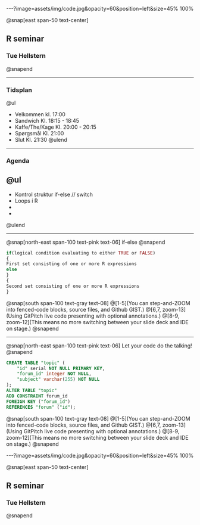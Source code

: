 ---?image=assets/img/code.jpg&opacity=60&position=left&size=45% 100%

@snap[east span-50 text-center]
## R **seminar**
### Tue Hellstern
@snapend

---

### Tidsplan
@ul[](false)
- Velkommen kl. 17:00
- Sandwich Kl. 18:15 - 18:45
- Kaffe/The/Kage Kl. 20:00 - 20:15
- Spørgsmål Kl. 21:00
- Slut Kl. 21:30 
@ulend

---

### Agenda
@ul[](false)
- 
- Kontrol struktur if-else // switch
- Loops i R
- 
-  
@ulend

---

@snap[north-east span-100 text-pink text-06]
if-else
@snapend

```r zoom-18
if(logical condition evaluating to either TRUE or FALSE)
{
First set consisting of one or more R expressions
else
}
{
Second set consisting of one or more R expressions
}
```

@snap[south span-100 text-gray text-08]
@[1-5](You can step-and-ZOOM into fenced-code blocks, source files, and Github GIST.)
@[6,7, zoom-13](Using GitPitch live code presenting with optional annotations.)
@[8-9, zoom-12](This means no more switching between your slide deck and IDE on stage.)
@snapend

---
@snap[north-east span-100 text-pink text-06]
Let your code do the talking!
@snapend

```sql zoom-18
CREATE TABLE "topic" (
    "id" serial NOT NULL PRIMARY KEY,
    "forum_id" integer NOT NULL,
    "subject" varchar(255) NOT NULL
);
ALTER TABLE "topic"
ADD CONSTRAINT forum_id
FOREIGN KEY ("forum_id")
REFERENCES "forum" ("id");
```

@snap[south span-100 text-gray text-08]
@[1-5](You can step-and-ZOOM into fenced-code blocks, source files, and Github GIST.)
@[6,7, zoom-13](Using GitPitch live code presenting with optional annotations.)
@[8-9, zoom-12](This means no more switching between your slide deck and IDE on stage.)
@snapend


---?image=assets/img/code.jpg&opacity=60&position=left&size=45% 100%

@snap[east span-50 text-center]
## R **seminar**
### Tue Hellstern
@snapend


